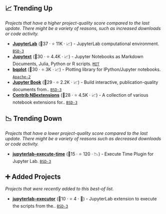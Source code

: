 ## 📈 Trending Up

_Projects that have a higher project-quality score compared to the last update. There might be a variety of reasons, such as increased downloads or code activity._

- <b><a href="https://github.com/jupyterlab/jupyterlab">JupyterLab</a></b> (🥇37 ·  ⭐ 11K · 📈) - JupyterLab computational environment. <code><a href="http://bit.ly/3aKzpTv">BSD-3</a></code>
- <b><a href="https://github.com/mwouts/jupytext">Jupytext</a></b> (🥇30 ·  ⭐ 4.4K · 📈) - Jupyter Notebooks as Markdown Documents, Julia, Python or R scripts. <code><a href="http://bit.ly/34MBwT8">MIT</a></code>
- <b><a href="https://github.com/bqplot/bqplot">bqplot</a></b> (🥇30 ·  ⭐ 3K · 📈) - Plotting library for IPython/Jupyter notebooks. <code><a href="http://bit.ly/3nYMfla">Apache-2</a></code>
- <b><a href="https://github.com/executablebooks/jupyter-book">Jupyter Book</a></b> (🥇29 ·  ⭐ 2.2K · 📈) - Build interactive, publication-quality documents from.. <code><a href="http://bit.ly/3aKzpTv">BSD-3</a></code>
- <b><a href="https://github.com/ipython-contrib/jupyter_contrib_nbextensions">Contrib NBextensions</a></b> (🥇28 ·  ⭐ 4.5K · 📈) - A collection of various notebook extensions for.. <code><a href="http://bit.ly/3aKzpTv">BSD-3</a></code>

## 📉 Trending Down

_Projects that have a lower project-quality score compared to the last update. There might be a variety of reasons such as decreased downloads or code activity._

- <b><a href="https://github.com/deshaw/jupyterlab-execute-time">jupyterlab-execute-time</a></b> (🥉15 ·  ⭐ 120 · 📉) - Execute Time Plugin for Jupyter Lab. <code><a href="http://bit.ly/3aKzpTv">BSD-3</a></code>

## ➕ Added Projects

_Projects that were recently added to this best-of list._

- <b><a href="https://github.com/gavincyi/jupyterlab-executor">jupyterlab-executor</a></b> (🥉10 ·  ⭐ 4 · 🐣) - JupyterLab extension to execute the scripts from the.. <code><a href="http://bit.ly/3aKzpTv">BSD-3</a></code>

